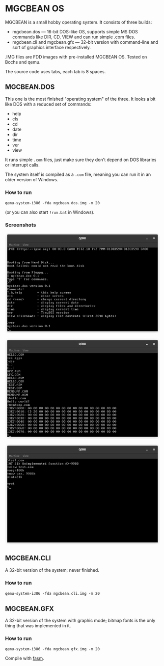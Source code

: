 # MGCBEAN OS

MGCBEAN is a small hobby operating system. It consists of three builds:

- mgcbean.dos &mdash; 16-bit DOS-like OS, supports simple MS DOS commands like DIR, CD, VIEW and can run simple .com files.
- mgcbean.cli and mgcbean.gfx &mdash; 32-bit version with command-line and sort of graphics interface respectively.

.IMG files are FDD images with pre-installed MGCBEAN OS. Tested on Bochs and qemu.

The source code uses tabs, each tab is 8 spaces.

## MGCBEAN.DOS

This one is the most finished "operating system" of the three.
It looks a bit like DOS with a reduced set of commands:

- help
- cls
- cd
- date
- dir
- time
- ver
- view

It runs simple `.com` files, just make sure they don't depend on DOS libraries or interrupt calls.

The system itself is compiled as a `.com` file, meaning you can run it in an older version of Windows.

### How to run

```
qemu-system-i386 -fda mgcbean.dos.img -m 20
```

(or you can also start `!run.bat` in Windows).

### Screenshots

![MGCBEAN.DOS command list](doc/image/mgcbean.dos-1.png)

![MGCBEAN.DOS runs programs](doc/image/mgcbean.dos-2.png)

![MGCBEAN.DOS view file command](doc/image/mgcbean.dos-3.png)


## MGCBEAN.CLI

A 32-bit version of the system; never finished.

### How to run

```
qemu-system-i386 -fda mgcbean.cli.img -m 20
```

## MGCBEAN.GFX

A 32-bit version of the system with graphic mode; bitmap fonts is the only thing that was implemented in it.

### How to run

```
qemu-system-i386 -fda mgcbean.gfx.img -m 20
```


Compile with [fasm](http://flatassembler.net/ "flat assembler").